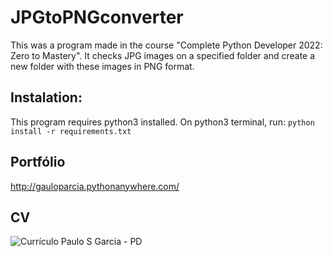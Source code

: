 # JPGtoPNGconverter
This was a program made in the course "Complete Python Developer 2022: Zero to Mastery". It checks JPG images on a specified folder and create a new folder with these images in PNG format. 

## Instalation:
This program requires python3 installed. On python3 terminal, run:
`python install -r requirements.txt`

## Portfólio
http://gauloparcia.pythonanywhere.com/

## CV

![Currículo Paulo S  Garcia - PD](https://user-images.githubusercontent.com/98903106/157282028-01627cda-4ee5-401f-a062-eb3f864d2707.jpg)

